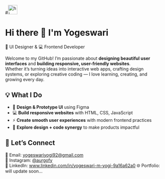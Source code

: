 #<img src="https://media.giphy.com/media/hvRJCLFzcasrR4ia7z/giphy.gif" width="30px" alt="hi"/>


# Hi there 👋 I'm Yogeswari

🎨 UI Designer & 💻 Frontend Developer  

Welcome to my GitHub! I’m passionate about **designing beautiful user interfaces** and **building responsive, user-friendly websites**.  
Whether it’s turning ideas into interactive web apps, crafting design systems, or exploring creative coding — I love learning, creating, and growing every day.  

## 💡 What I Do  
- 🎨 **Design & Prototype UI** using Figma  
- 💻 **Build responsive websites** with HTML, CSS, JavaScript  
- ⚡ **Create smooth user experiences** with modern frontend practices  
- 🌱 **Explore design + code synergy** to make products impactful  

## 🤝 Let’s Connect  
📧 Email: yogeswariyogi92@gmail.com  
📸 Instagram: [@aurgofy](https://instagram.com/aurgofy)  
💼 LinkedIn: www.linkedin.com/in/yogeswari-m-yogi-9a16a62a0
🌐 Portfolio: will update soon...

<!--
**Yogi2911/Yogi2911** is a ✨ _special_ ✨ repository because its `README.md` (this file) appears on your GitHub profile.

Here are some ideas to get you started:

- 🔭 I’m currently working on ...
- 🌱 I’m currently learning ...
- 👯 I’m looking to collaborate on ...
- 🤔 I’m looking for help with ...
- 💬 Ask me about ...
- 📫 How to reach me: ...
- 😄 Pronouns: ...
- ⚡ Fun fact: ...
-->
